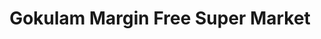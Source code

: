 ---
title: "Gokulam Margin Free Super Market"
url: /veliyam/gokulam-margin-free-super-market/
shop: supermarket
---